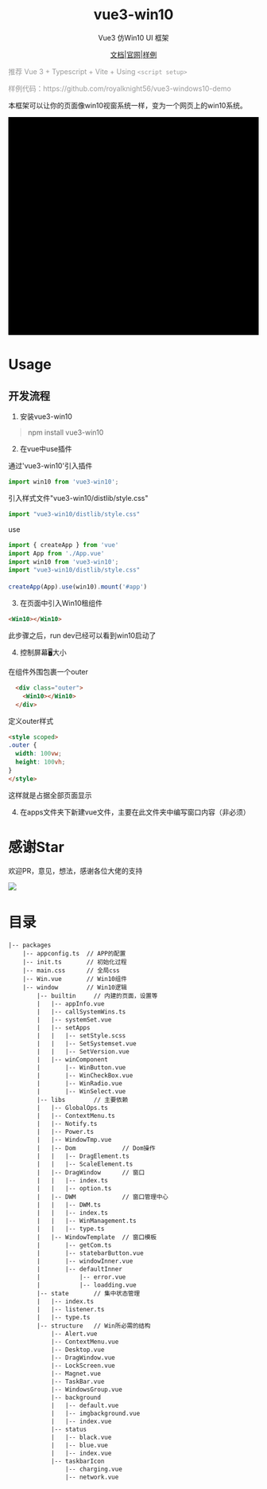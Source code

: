 <!--
 * @Author: Royal
 * @LastEditTime: 2022-04-26 15:08:12
 * @Description: 
 * @FilePath: /myindex/README.md
-->

<h1 align="center">vue3-win10</h1>

<div align="center">

Vue3 仿Win10 UI 框架

</div>

<div align="center">

<a href="http://v3w10.myim.online" target="_blank">文档</a>|<a href="http://v3w10.myim.online" target="_blank">官网</a>|<a href="http://myim.online" target="_blank">样例</a>

</div>

<span style="color:#999;text-align:center">推荐 Vue 3 + Typescript + Vite + Using `<script setup>`
</span>

<span style="color:#999;text-align:center">
样例代码：https://github.com/royalknight56/vue3-windows10-demo
</span>


本框架可以让你的页面像win10视窗系统一样，变为一个网页上的win10系统。

<!-- : [myim.online](http://myim.online) -->
![IMAGE](./rdmassert/open.gif)
<!-- ![IMAGE](./rdmassert/wintmp.gif) -->

# Usage

## 开发流程


1. 安装vue3-win10

> npm install vue3-win10

2. 在vue中use插件

通过'vue3-win10'引入插件
```js
import win10 from 'vue3-win10';
```
引入样式文件"vue3-win10/distlib/style.css"

```js
import "vue3-win10/distlib/style.css"
```

use

```js
import { createApp } from 'vue'
import App from './App.vue'
import win10 from 'vue3-win10';
import "vue3-win10/distlib/style.css"

createApp(App).use(win10).mount('#app')
```


3. 在页面中引入Win10租组件
 
```html
<Win10></Win10>
```

此步骤之后，run dev已经可以看到win10启动了

4. 控制屏幕🖥大小

在组件外围包裹一个outer

```html
  <div class="outer">
    <Win10></Win10>
  </div>
```
定义outer样式
  
```html
<style scoped>
.outer {
  width: 100vw;
  height: 100vh;
}
</style>
```
这样就是占据全部页面显示


4. 在apps文件夹下新建vue文件，主要在此文件夹中编写窗口内容（非必须）

# 感谢Star

欢迎PR，意见，想法，感谢各位大佬的支持

![](https://komarev.com/ghpvc/?username=royalknight56&color=blue)



# 目录
```
|-- packages
    |-- appconfig.ts  // APP的配置
    |-- init.ts       // 初始化过程
    |-- main.css      // 全局css
    |-- Win.vue       // Win10组件
    |-- window        // Win10逻辑
        |-- builtin     // 内建的页面，设置等
        |   |-- appInfo.vue
        |   |-- callSystemWins.ts
        |   |-- systemSet.vue
        |   |-- setApps
        |   |   |-- setStyle.scss
        |   |   |-- SetSystemset.vue
        |   |   |-- SetVersion.vue
        |   |-- winComponent
        |       |-- WinButton.vue
        |       |-- WinCheckBox.vue
        |       |-- WinRadio.vue
        |       |-- WinSelect.vue
        |-- libs        // 主要依赖
        |   |-- GlobalOps.ts
        |   |-- ContextMenu.ts
        |   |-- Notify.ts
        |   |-- Power.ts
        |   |-- WindowTmp.vue
        |   |-- Dom             // Dom操作
        |   |   |-- DragElement.ts
        |   |   |-- ScaleElement.ts
        |   |-- DragWindow      // 窗口
        |   |   |-- index.ts
        |   |   |-- option.ts
        |   |-- DWM             // 窗口管理中心
        |   |   |-- DWM.ts
        |   |   |-- index.ts
        |   |   |-- WinManagement.ts
        |   |   |-- type.ts
        |   |-- WindowTemplate  // 窗口模板
        |       |-- getCom.ts
        |       |-- statebarButton.vue
        |       |-- windowInner.vue
        |       |-- defaultInner
        |           |-- error.vue
        |           |-- loadding.vue
        |-- state       // 集中状态管理
        |   |-- index.ts
        |   |-- listener.ts
        |   |-- type.ts
        |-- structure   // Win所必需的结构
            |-- Alert.vue
            |-- ContextMenu.vue
            |-- Desktop.vue
            |-- DragWindow.vue
            |-- LockScreen.vue
            |-- Magnet.vue
            |-- TaskBar.vue
            |-- WindowsGroup.vue
            |-- background
            |   |-- default.vue
            |   |-- imgbackground.vue
            |   |-- index.vue
            |-- status
            |   |-- black.vue
            |   |-- blue.vue
            |   |-- index.vue
            |-- taskbarIcon
                |-- charging.vue
                |-- network.vue

```
